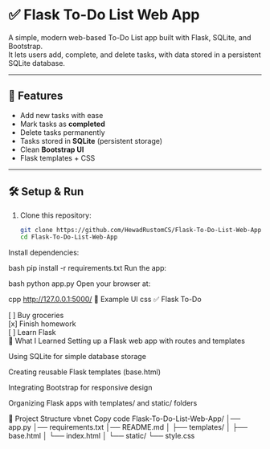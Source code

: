 # ✅ Flask To-Do List Web App

A simple, modern web-based To-Do List app built with Flask, SQLite, and Bootstrap.  
It lets users add, complete, and delete tasks, with data stored in a persistent SQLite database.  

---

## 🚀 Features
- Add new tasks with ease  
- Mark tasks as **completed**  
- Delete tasks permanently  
- Tasks stored in **SQLite** (persistent storage)  
- Clean **Bootstrap UI**  
- Flask templates + CSS  

---

## 🛠️ Setup & Run

1. Clone this repository:  
   ```bash
   git clone https://github.com/HewadRustomCS/Flask-To-Do-List-Web-App.git
   cd Flask-To-Do-List-Web-App
Install dependencies:

bash
pip install -r requirements.txt
Run the app:

bash
python app.py
Open your browser at:

cpp
http://127.0.0.1:5000/
📌 Example UI
css
✅ Flask To-Do

[ ] Buy groceries  
[x] Finish homework  
[ ] Learn Flask  
📖 What I Learned
Setting up a Flask web app with routes and templates

Using SQLite for simple database storage

Creating reusable Flask templates (base.html)

Integrating Bootstrap for responsive design

Organizing Flask apps with templates/ and static/ folders

📂 Project Structure
vbnet
Copy code
Flask-To-Do-List-Web-App/
│── app.py
│── requirements.txt
│── README.md
│
├── templates/
│   ├── base.html
│   └── index.html
│
└── static/
    └── style.css
